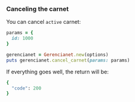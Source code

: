 ### Canceling the carnet

You can cancel `active` carnet:

```ruby
params = {
  id: 1000
}

gerencianet = Gerencianet.new(options)
puts gerencianet.cancel_carnet(params: params)
```

If everything goes well, the return will be:

```ruby
{
  "code": 200
}
```
